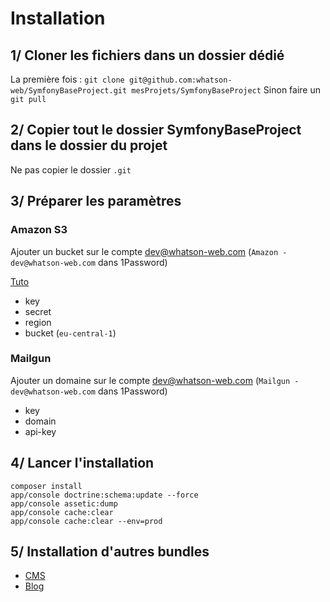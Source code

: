 # Installation
## 1/ Cloner les fichiers dans un dossier dédié
La première fois : 
`git clone git@github.com:whatson-web/SymfonyBaseProject.git mesProjets/SymfonyBaseProject`
Sinon faire un `git pull`

## 2/ Copier tout le dossier SymfonyBaseProject dans le dossier du projet
Ne pas copier le dossier `.git`

## 3/ Préparer les paramètres
### Amazon S3
Ajouter un bucket sur le compte dev@whatson-web.com (`Amazon - dev@whatson-web.com` dans 1Password)

[Tuto](https://github.com/whatson-web/wiki/blob/master/Proc%C3%A9dures/D%C3%A9veloppement/Amazon/Cr%C3%A9ation%20Bucket%20Amazon%20S3.md)

- key
- secret
- region
- bucket (`eu-central-1`)

### Mailgun
Ajouter un domaine sur le compte dev@whatson-web.com (`Mailgun - dev@whatson-web.com` dans 1Password)

- key
- domain
- api-key

## 4/ Lancer l'installation
	composer install
	app/console doctrine:schema:update --force
	app/console assetic:dump
	app/console cache:clear
	app/console cache:clear --env=prod
	
## 5/ Installation d'autres bundles
- [CMS](https://github.com/whatson-web/CmsBundle/blob/master/docs/Installation.md)
- [Blog](https://github.com/whatson-web/BlogBundle/blob/master/docs/Installation.md)